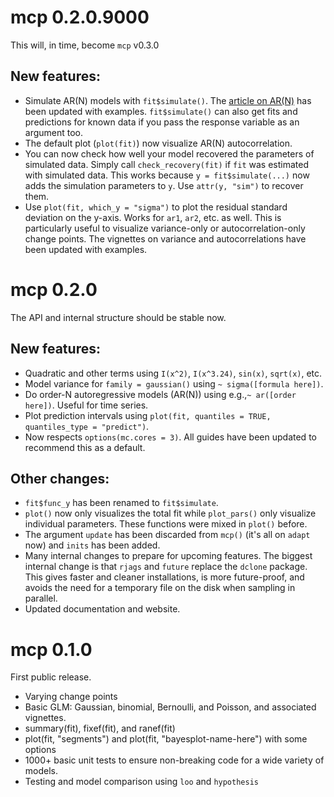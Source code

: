 # mcp 0.2.0.9000
This will, in time, become `mcp` v0.3.0

## New features:

 * Simulate AR(N) models with `fit$simulate()`. The [article on AR(N)]() has been updated with examples. `fit$simulate()` can also get fits and predictions for known data if you pass the response variable as an argument too.
 * The default plot (`plot(fit)`) now visualize AR(N) autocorrelation.
 * You can now check how well your model recovered the parameters of simulated data. Simply call `check_recovery(fit)` if `fit` was estimated with simulated data. This works because `y = fit$simulate(...)` now adds the simulation parameters to `y`. Use `attr(y, "sim")` to recover them.
 * Use `plot(fit, which_y = "sigma")` to plot the residual standard deviation on the y-axis. Works for `ar1`, `ar2`, etc. as well. This is particularly useful to visualize variance-only or autocorrelation-only change points. The vignettes on variance and autocorrelations have been updated with examples.


# mcp 0.2.0
The API and internal structure should be stable now.

## New features: 

 * Quadratic and other terms using `I(x^2)`, `I(x^3.24)`, `sin(x)`, `sqrt(x)`, etc.
 * Model variance for `family = gaussian()` using `~ sigma([formula here])`.
 * Do order-N autoregressive models (AR(N)) using e.g.,`~ ar([order here])`. Useful for time series.
 * Plot prediction intervals using `plot(fit, quantiles = TRUE, quantiles_type = "predict")`.
 * Now respects `options(mc.cores = 3)`. All guides have been updated to recommend this as a default.

## Other changes:

 * `fit$func_y` has been renamed to `fit$simulate`.
 * `plot()` now only visualizes the total fit while `plot_pars()` only visualize individual parameters. These functions were mixed in `plot()` before.
 * The argument `update` has been discarded from `mcp()` (it's all on `adapt` now) and `inits` has been added.
 * Many internal changes to prepare for upcoming features. The biggest internal change is that `rjags` and `future` replace the `dclone` package. This gives faster and cleaner installations, is more future-proof, and avoids the need for a temporary file on the disk when sampling in parallel.
 * Updated documentation and website.
 

# mcp 0.1.0
First public release.

 * Varying change points
 * Basic GLM: Gaussian, binomial, Bernoulli, and Poisson, and associated vignettes.
 * summary(fit), fixef(fit), and ranef(fit)
 * plot(fit, "segments") and plot(fit, "bayesplot-name-here") with some options
 * 1000+ basic unit tests to ensure non-breaking code for a wide variety of models.
 * Testing and model comparison using `loo` and `hypothesis`
